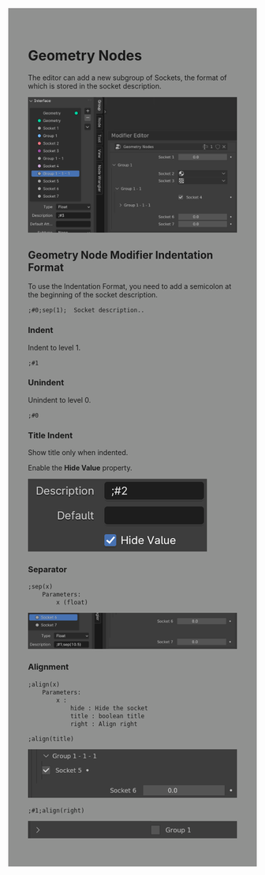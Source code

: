 <div style="background-color: #909190; padding: 40px;">

# **Geometry Nodes**
The editor can add a new subgroup of Sockets, the format of which is stored in the socket description.

![](./img/indent.png)

## Geometry Node Modifier Indentation Format

To use the Indentation Format, you need to add a semicolon at the beginning of the socket description.
```
;#0;sep(1);  Socket description..
```


### Indent
Indent to level 1.
```
;#1
```

### Unindent
Unindent to level 0.
```
;#0
```

### Title Indent
Show title only when indented.

Enable the **Hide Value** property.

![](./img/indent2.png)

### Separator
```
;sep(x)
    Parameters:
        x (float)
```

![](./img/indent3.png)

### Alignment
```
;align(x)
    Parameters:
        x : 
            hide : Hide the socket
            title : boolean title
            right : Align right
```

```
;align(title)
```
![](./img/indent4.png)

```
;#1;align(right)
```
![](./img/indent5.png)
